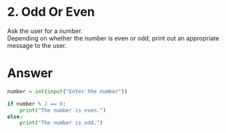 # 2. Odd Or Even

Ask the user for a number.    
Depending on whether the number is even or odd, print out an appropriate message to the user. 

# Answer

```python
number = int(input("Enter the number"))

if number % 2 == 0:
    print("The number is even.")
else:
    print("The number is odd.")
```
